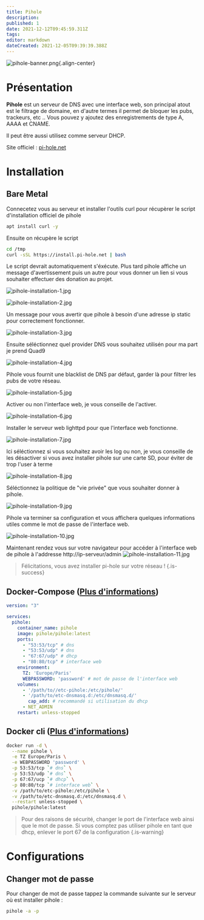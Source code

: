 ```yaml
---
title: Pihole
description: 
published: 1
date: 2021-12-12T09:45:59.311Z
tags: 
editor: markdown
dateCreated: 2021-12-05T09:39:39.388Z
---
```


![pihole-banner.png](/wiki-assets/pihole-banner.png){.align-center}

# Présentation
**Pihole** est un serveur de DNS avec une interface web, son principal atout est le filtrage de domaine, en d'autre termes il permet de bloquer les pubs, trackeurs, etc .. Vous pouvez y ajoutez des enregistrements de type A, AAAA et CNAME. 

Il peut être aussi utilisez comme serveur DHCP.

Site officiel : [pi-hole.net](https://pi-hole.net/)

# Installation
## Bare Metal

Connecetez vous au serveur et installer l'outils curl pour récupèrer le script d'installation officiel de pihole

```bash
apt install curl -y
```

Ensuite on récupère le script

```bash
cd /tmp
curl -sSL https://install.pi-hole.net | bash
```

Le script devrait automatiquement s'éxécute. Plus tard pihole affiche un message d'avertissement puis un autre pour vous donner un lien si vous souhaiter effectuer des donation au projet.

![pihole-installation-1.jpg](/self-hosted/pihole/pihole-installation-1.jpg)

![pihole-installation-2.jpg](/self-hosted/pihole/pihole-installation-2.jpg)

Un message pour vous avertir que pihole à besoin d'une adresse ip static pour correctement fonctionner. 

![pihole-installation-3.jpg](/self-hosted/pihole/pihole-installation-3.jpg)

Ensuite séléctionnez quel provider DNS vous souhaitez utilisén pour ma part je prend Quad9

![pihole-installation-4.jpg](/self-hosted/pihole/pihole-installation-4.jpg)

Pihole vous fournit une blacklist de DNS par défaut, garder là pour filtrer les pubs de votre réseau.

![pihole-installation-5.jpg](/self-hosted/pihole/pihole-installation-5.jpg)

Activer ou non l'interface web, je vous conseille de l'activer.

![pihole-installation-6.jpg](/self-hosted/pihole/pihole-installation-6.jpg)

Installer le serveur web lighttpd pour que l'interface web fonctionne.

![pihole-installation-7.jpg](/self-hosted/pihole/pihole-installation-7.jpg)

Ici séléctionnez si vous souhaitez avoir les log ou non, je vous conseille de les désactiver si vous avez installer pihole sur une carte SD, pour éviter de trop l'user à terme

![pihole-installation-8.jpg](/self-hosted/pihole/pihole-installation-8.jpg)

Séléctionnez la politique de "vie privée" que vous souhaiter donner à pihole.

![pihole-installation-9.jpg](/self-hosted/pihole/pihole-installation-9.jpg)		

Pihole va terminer sa configuration et vous affichera quelques informations utiles comme le mot de passe de l'interface web.

![pihole-installation-10.jpg](/self-hosted/pihole/pihole-installation-10.jpg)

Maintenant rendez vous sur votre navigateur pour accéder à l'interface web de pihole à l'addresse http://ip-serveur/admin
![pihole-installation-11.jpg](/self-hosted/pihole/pihole-installation-11.jpg)

> Félicitations, vous avez installer pi-hole sur votre réseau !
{.is-success}


## Docker-Compose ([Plus d'informations](https://docs.linuxserver.io/general/docker-compose))
```yaml
version: "3"

services:
  pihole:
    container_name: pihole
    image: pihole/pihole:latest
    ports:
      - "53:53/tcp" # dns
      - "53:53/udp" # dns
      - "67:67/udp" # dhcp
      - "80:80/tcp" # interface web
    environment:
      TZ: 'Europe/Paris'
      WEBPASSWORD: 'password' # mot de passe de l'interface web
    volumes:
      - '/path/to//etc-pihole:/etc/pihole/'
      - '/path/to/etc-dnsmasq.d:/etc/dnsmasq.d/'
		cap_add: # recommandé si utilisation du dhcp
      - NET_ADMIN
    restart: unless-stopped
```
## Docker cli ([Plus d'informations](https://docs.docker.com/engine/reference/commandline/cli/))
```bash
docker run -d \
  --name pihole \
  -e TZ Europe/Paris \
  -e WEBPASSWORD 'password' \
  -p 53:53/tcp `# dns` \
  -p 53:53/udp `# dns` \
  -p 67:67/ucp `# dhcp` \
  -p 80:80/tcp `# interface web` \
  -v /path/to/etc-pihole:/etc/pihole \
  -v /path/to/etc-dnsmasq.d:/etc/dnsmasq.d \
  --restart unless-stopped \
  pihole/pihole:latest
```
> Pour des raisons de sécurité, changer le port de l'interface web ainsi que le mot de passe.
> Si vous comptez pas utiliser pihole en tant que dhcp, enlever le port 67 de la configuration
{.is-warning}

# Configurations 

## Changer mot de passe

Pour changer de mot de passe tappez la commande suivante sur le serveur où est installer pihole :

```bash
pihole -a -p
```